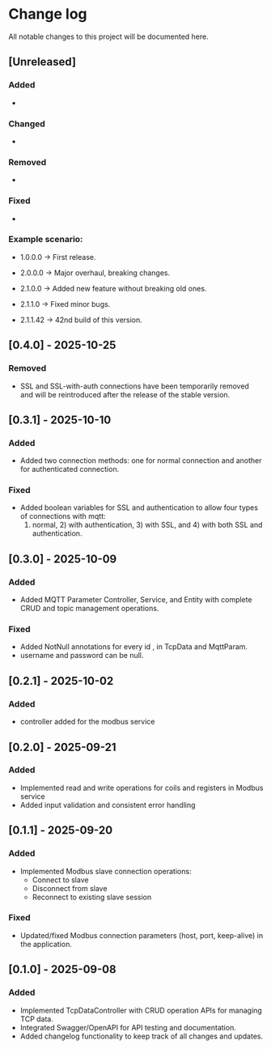 # Change log

All notable changes to this project will be documented here.

## [Unreleased]

### Added

-  

### Changed

- 

### Removed

- 

### Fixed

-

### Example scenario:

- 1.0.0.0 → First release.

- 2.0.0.0 → Major overhaul, breaking changes.

- 2.1.0.0 → Added new feature without breaking old ones.

- 2.1.1.0 → Fixed minor bugs.

- 2.1.1.42 → 42nd build of this version.

## [0.4.0] - 2025-10-25

### Removed

- SSL and SSL-with-auth connections have been temporarily removed and will be reintroduced after the release of the stable version.

## [0.3.1] - 2025-10-10

### Added

- Added two connection methods: one for normal connection and another for authenticated connection.

### Fixed

- Added boolean variables for SSL and authentication to allow four types of connections with mqtt: 
  1) normal, 2) with authentication, 3) with SSL, and 4) with both SSL and authentication.

## [0.3.0] - 2025-10-09

### Added

- Added MQTT Parameter Controller, Service, and Entity with complete CRUD and topic management operations.

### Fixed

- Added NotNull annotations for every id , in TcpData and MqttParam.
- username and password can be null.


## [0.2.1] - 2025-10-02

### Added

- controller added for the modbus service

## [0.2.0] - 2025-09-21

### Added

- Implemented read and write operations for coils and registers in Modbus service
- Added input validation and consistent error handling

## [0.1.1] - 2025-09-20

### Added

- Implemented Modbus slave connection operations:
  - Connect to slave
  - Disconnect from slave
  - Reconnect to existing slave session

### Fixed

- Updated/fixed Modbus connection parameters (host, port, keep-alive) in the application.

## [0.1.0] - 2025-09-08

### Added

- Implemented TcpDataController with CRUD operation APIs for managing TCP data.
- Integrated Swagger/OpenAPI for API testing and documentation.
- Added changelog functionality to keep track of all changes and updates.
